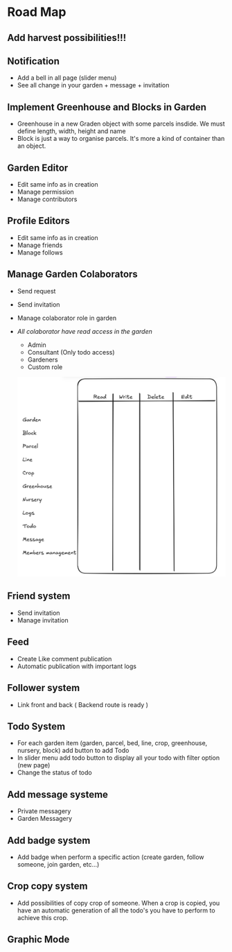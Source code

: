 # Road Map

## Add harvest possibilities!!!

## Notification
- Add a bell in all page (slider menu)
- See all change in your garden + message + invitation 

## Implement Greenhouse and Blocks in Garden
- Greenhouse in a new Graden object with some parcels insdide. We must define length, width, height and name
- Block is just a way to organise parcels. It's more a kind of container than an object.

## Garden Editor
- Edit same info as in creation
- Manage permission
- Manage contributors

## Profile Editors
- Edit same info as in creation
- Manage friends
- Manage follows

## Manage Garden Colaborators

- Send request
- Send invitation
- Manage colaborator role in garden
- *All colaborator have read access in the garden*
    - Admin
    - Consultant (Only todo access)
    - Gardeners
    - Custom role

    ![CustomRoleTable](./ReadMeImage/CustomRoleTable.png)

## Friend system
- Send invitation
- Manage invitation


## Feed
- Create Like comment publication
- Automatic publication with important logs

## Follower system
- Link front and back ( Backend route is ready )

## Todo System
- For each garden item (garden, parcel, bed, line, crop, greenhouse, nursery, block) add button to add Todo
- In slider menu add todo button to display all your todo with filter option (new page)
- Change the status of todo


## Add message systeme
- Private messagery
- Garden Messagery

## Add badge system
- Add badge when perform a specific action (create garden, follow someone, join garden, etc...)

## Crop copy system
- Add possibilities of copy crop of someone. When a crop is copied, you have an automatic generation of all the todo's you have to perform to achieve this crop.


## Graphic Mode



